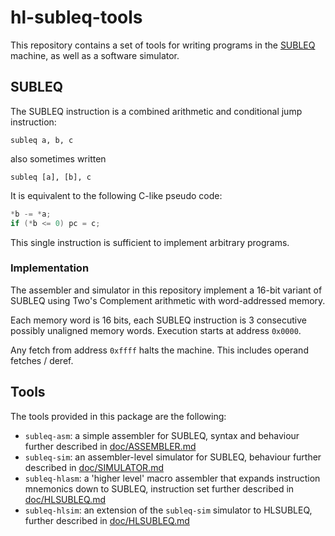 # hl-subleq-tools

This repository contains a set of tools for writing programs in the
[SUBLEQ](https://en.wikipedia.org/wiki/One_instruction_set_computer#Subtract_and_branch_if_less_than_or_equal_to_zero)
machine, as well as a software simulator.

## SUBLEQ

The SUBLEQ instruction is a combined arithmetic and conditional jump
instruction:

```
subleq a, b, c
```

also sometimes written

```
subleq [a], [b], c
```

It is equivalent to the following C-like pseudo code:

```c
*b -= *a;
if (*b <= 0) pc = c;
```

This single instruction is sufficient to implement arbitrary programs.

### Implementation

The assembler and simulator in this repository implement a 16-bit variant of
SUBLEQ using Two's Complement arithmetic with word-addressed memory.

Each memory word is 16 bits, each SUBLEQ instruction is 3 consecutive possibly
unaligned memory words. Execution starts at address `0x0000`.

Any fetch from address `0xffff` halts the machine. This includes operand fetches
/ deref.

## Tools

The tools provided in this package are the following:

- `subleq-asm`: a simple assembler for SUBLEQ, syntax and behaviour further
  described in [doc/ASSEMBLER.md](doc/ASSEMBLER.md)
- `subleq-sim`: an assembler-level simulator for SUBLEQ, behaviour further
  described in [doc/SIMULATOR.md](doc/SIMULATOR.md)
- `subleq-hlasm`: a 'higher level' macro assembler that expands instruction
  mnemonics down to SUBLEQ, instruction set further described in
  [doc/HLSUBLEQ.md](doc/HLSUBLEQ.md)
- `subleq-hlsim`: an extension of the `subleq-sim` simulator to HLSUBLEQ,
  further described in [doc/HLSUBLEQ.md](doc/HLSUBLEQ.md)
